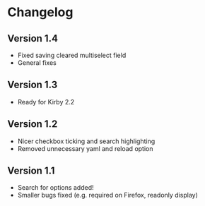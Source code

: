 # Changelog

## Version 1.4
- Fixed saving cleared multiselect field
- General fixes

## Version 1.3
- Ready for Kirby 2.2

## Version 1.2
- Nicer checkbox ticking and search highlighting
- Removed unnecessary yaml and reload option

## Version 1.1
- Search for options added!
- Smaller bugs fixed (e.g. required on Firefox, readonly display)
